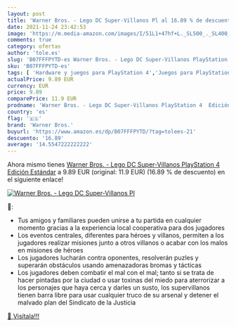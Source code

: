 ```yaml
---
layout: post
title: 'Warner Bros. - Lego DC Super-Villanos Pl al 16.89 % de descuento'
date: 2021-11-24 23:42:53
image: 'https://m.media-amazon.com/images/I/51L1+47hf+L._SL500_._SL400_.jpg'
comments: true
category: ofertas
author: 'tole.es'
slug: 'B07FFFPYTD-es Warner Bros. - Lego DC Super-Villanos PlayStation 4...'
sku: 'B07FFFPYTD-es'
tags: [ 'Hardware y juegos para PlayStation 4','Juegos para PlayStation 4','Videojuegos','playstation','warner bros.', ]
actualPrice: 9.89 EUR
currency: EUR
price: 9.89
comparePrice: 11.9 EUR
prodname: 'Warner Bros. - Lego DC Super-Villanos PlayStation 4  Edición Estándar'
country: 'es'
flag: '🇪🇸'
brand: 'Warner Bros.'
buyurl: 'https://www.amazon.es/dp/B07FFFPYTD/?tag=tolees-21'
descuento: '16.89'
average: '14.5547222222222'
---
```


Ahora mismo tienes [Warner Bros. - Lego DC Super-Villanos PlayStation 4  Edición Estándar](https://www.amazon.es/dp/B07FFFPYTD/?tag=tolees-21) a 9.89 EUR (original: 11.9 EUR) (16.89 %  de descuento) en el siguiente enlace!

[![Warner Bros. - Lego DC Super-Villanos Pl](https://m.media-amazon.com/images/I/51L1+47hf+L._SL500_._SL400_.jpg)](https://www.amazon.es/dp/B07FFFPYTD/?tag=tolees-21)

🔎:

- Tus amigos y familiares pueden unirse a tu partida en cualquier momento gracias a la experiencia local cooperativa para dos jugadores
- Los eventos centrales, diferentes para héroes y villanos, permiten a los jugadores realizar misiones junto a otros villanos o acabar con los malos en misiones de héroes
- Los jugadores lucharán contra oponentes, resolverán puzles y superarán obstáculos usando amenazadoras bromas y tácticas
- Los jugadores deben combatir el mal con el mal; tanto si se trata de hacer pintadas por la ciudad o usar toxinas del miedo para aterrorizar a los personajes que haya cerca y darles un susto, los supervillanos tienen barra libre para usar cualquier truco de su arsenal y detener el malvado plan del Sindicato de la Justicia

[🛒 Visítala!!!](https://www.amazon.es/dp/B07FFFPYTD/?tag=tolees-21)
